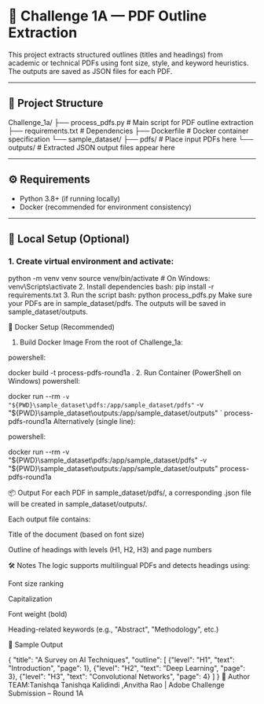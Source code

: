 # 🧠 Challenge 1A — PDF Outline Extraction

This project extracts structured outlines (titles and headings) from academic or technical PDFs using font size, style, and keyword heuristics. The outputs are saved as JSON files for each PDF.

---

## 📁 Project Structure

Challenge_1a/
├── process_pdfs.py # Main script for PDF outline extraction
├── requirements.txt # Dependencies
├── Dockerfile # Docker container specification
└── sample_dataset/
├── pdfs/ # Place input PDFs here
└── outputs/ # Extracted JSON output files appear here



---

## ⚙️ Requirements

- Python 3.8+ (if running locally)
- Docker (recommended for environment consistency)

---

## 🐍 Local Setup (Optional)

### 1. Create virtual environment and activate:


python -m venv venv
source venv/bin/activate  # On Windows: venv\Scripts\activate
2. Install dependencies
bash:
pip install -r requirements.txt
3. Run the script
bash:
python process_pdfs.py
Make sure your PDFs are in sample_dataset/pdfs. The outputs will be saved in sample_dataset/outputs.

🐳 Docker Setup (Recommended)
1. Build Docker Image
From the root of Challenge_1a:

powershell:

docker build -t process-pdfs-round1a .
2. Run Container (PowerShell on Windows)
powershell:

docker run --rm `
  -v "${PWD}\sample_dataset\pdfs:/app/sample_dataset/pdfs" `
  -v "${PWD}\sample_dataset\outputs:/app/sample_dataset/outputs" `
  process-pdfs-round1a
Alternatively (single line):

powershell:

docker run --rm -v "${PWD}\sample_dataset\pdfs:/app/sample_dataset/pdfs" -v "${PWD}\sample_dataset\outputs:/app/sample_dataset/outputs" process-pdfs-round1a

📦 Output
For each PDF in sample_dataset/pdfs/, a corresponding .json file will be created in sample_dataset/outputs/.

Each output file contains:

Title of the document (based on font size)

Outline of headings with levels (H1, H2, H3) and page numbers

🛠️ Notes
The logic supports multilingual PDFs and detects headings using:

Font size ranking

Capitalization

Font weight (bold)

Heading-related keywords (e.g., "Abstract", "Methodology", etc.)

📄 Sample Output

{
  "title": "A Survey on AI Techniques",
  "outline": [
    {"level": "H1", "text": "Introduction", "page": 1},
    {"level": "H2", "text": "Deep Learning", "page": 3},
    {"level": "H3", "text": "Convolutional Networks", "page": 4}
  ]
}
👤 Author
TEAM:Tanishqa 
Tanishqa Kalidindi ,Anvitha Rao
| Adobe Challenge Submission – Round 1A